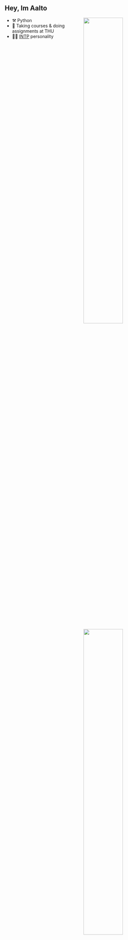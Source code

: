 ## Hey, Im Aalto

[<img align="right" width="50%" src="https://github-readme-stats-ImAalto.vercel.app/api?username=ImAalto&theme=dark&show_icons=true">](https://metrics.lecoq.io/ImAalto#gh-dark-mode-only)
[<img align="right" width="50%" src="https://github-readme-stats-ImAalto.vercel.app/api?username=ImAalto&show_icons=true">](https://metrics.lecoq.io/ImAalto#gh-light-mode-only)

-   :hammer_and_pick: Python
-   :seedling: Taking courses & doing assignments at THU
-   :man_scientist: [INTP](https://www.16personalities.com/intp-personality) personality
